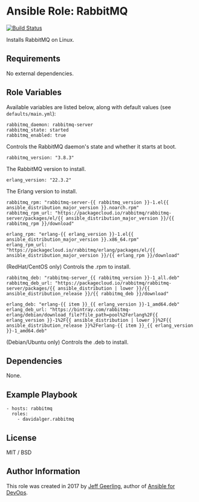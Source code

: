 # Ansible Role: RabbitMQ

[![Build Status](https://travis-ci.org/davidalger/ansible-role-rabbitmq.svg?branch=master)](https://travis-ci.org/davidalger/ansible-role-rabbitmq)

Installs RabbitMQ on Linux.

## Requirements

No external dependencies.

## Role Variables

Available variables are listed below, along with default values (see `defaults/main.yml`):

    rabbitmq_daemon: rabbitmq-server
    rabbitmq_state: started
    rabbitmq_enabled: true

Controls the RabbitMQ daemon's state and whether it starts at boot.

    rabbitmq_version: "3.8.3"

The RabbitMQ version to install.

    erlang_version: "22.3.2"

The Erlang version to install.

    rabbitmq_rpm: "rabbitmq-server-{{ rabbitmq_version }}-1.el{{ ansible_distribution_major_version }}.noarch.rpm"
    rabbitmq_rpm_url: "https://packagecloud.io/rabbitmq/rabbitmq-server/packages/el/{{ ansible_distribution_major_version }}/{{ rabbitmq_rpm }}/download"

    erlang_rpm: "erlang-{{ erlang_version }}-1.el{{ ansible_distribution_major_version }}.x86_64.rpm"
    erlang_rpm_url: "https://packagecloud.io/rabbitmq/erlang/packages/el/{{ ansible_distribution_major_version }}/{{ erlang_rpm }}/download"

(RedHat/CentOS only) Controls the .rpm to install.

    rabbitmq_deb: "rabbitmq-server_{{ rabbitmq_version }}-1_all.deb"
    rabbitmq_deb_url: "https://packagecloud.io/rabbitmq/rabbitmq-server/packages/{{ ansible_distribution | lower }}/{{ ansible_distribution_release }}/{{ rabbitmq_deb }}/download"

    erlang_deb: "erlang-{{ item }}_{{ erlang_version }}-1_amd64.deb"
    erlang_deb_url: "https://bintray.com/rabbitmq-erlang/debian/download_file?file_path=pool%2Ferlang%2F{{ erlang_version }}-1%2F{{ ansible_distribution | lower }}%2F{{ ansible_distribution_release }}%2Ferlang-{{ item }}_{{ erlang_version }}-1_amd64.deb"

(Debian/Ubuntu only) Controls the .deb to install.

## Dependencies

None.

## Example Playbook

    - hosts: rabbitmq
      roles:
        - davidalger.rabbitmq

## License

MIT / BSD

## Author Information

This role was created in 2017 by [Jeff Geerling](https://www.jeffgeerling.com/), author of [Ansible for DevOps](https://www.ansiblefordevops.com/).
